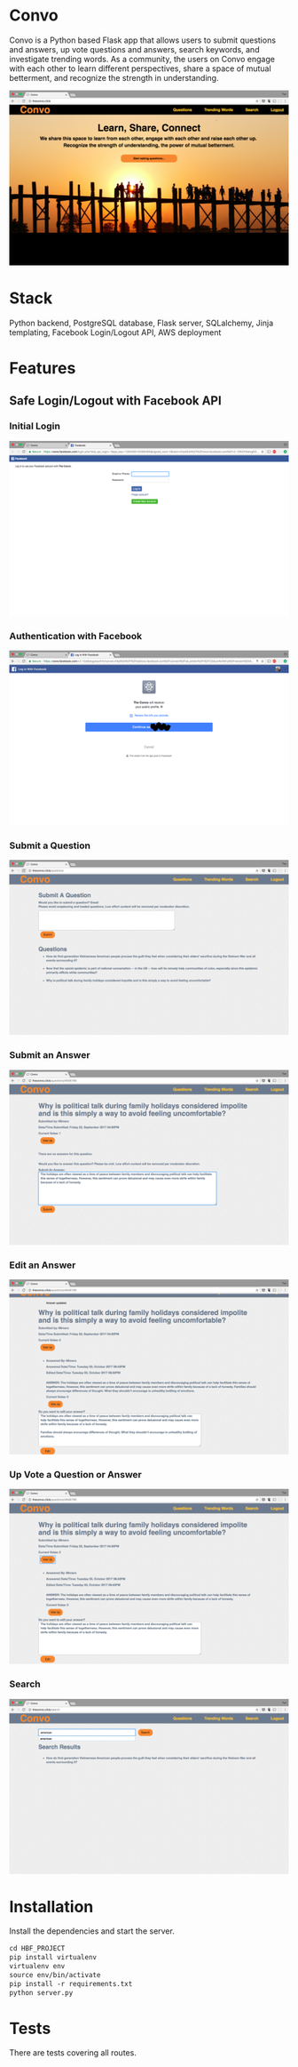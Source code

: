 # Convo

Convo is a Python based Flask app that allows users to submit questions and answers, up vote questions and answers, search keywords, and investigate trending words. As a community, the users on Convo engage with each other to learn different perspectives, share a space of mutual betterment, and recognize the strength in understanding.

<img src="/static/Convo_home.png">


# Stack

Python backend, PostgreSQL database, Flask server, SQLalchemy, Jinja templating, Facebook Login/Logout API, AWS deployment

# Features

## Safe Login/Logout with Facebook API

### Initial Login

<img src="/static/Convo_login.png">


### Authentication with Facebook

<img src="/static/Convo_login_cont.png">


### Submit a Question

<img src="/static/Convo_questions.png">


### Submit an Answer

<img src="/static/Convo_submit_answ.png">


### Edit an Answer

<img src="/static/Convo_edit_answ2.png">


### Up Vote a Question or Answer

<img src="/static/Convo_vote_up.png">


### Search 

<img src="/static/Convo_search.png">


# Installation

Install the dependencies and start the server.

```
cd HBF_PROJECT 
pip install virtualenv 
virtualenv env 
source env/bin/activate 
pip install -r requirements.txt 
python server.py

```

# Tests
There are tests covering all routes.

